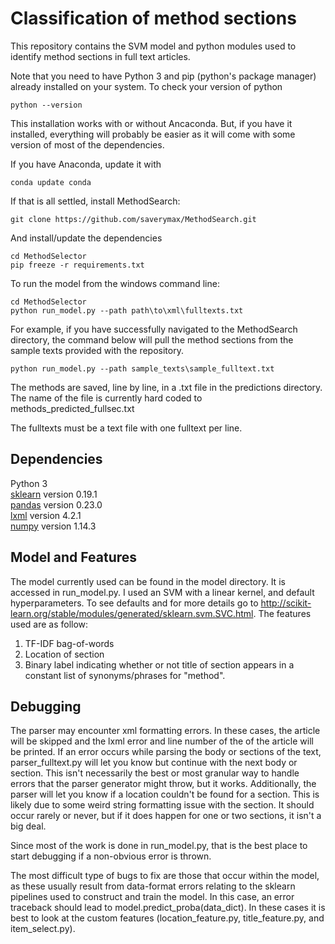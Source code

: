 # Classification of method sections

This repository contains the SVM model and python modules used to identify method sections in full text articles.


Note that you need to have Python 3 and pip (python's package manager) already installed on your system. To check your version of python
```
python --version
```
This installation works with or without Ancaconda. But, if you have it installed,
everything will probably be easier as it will come with some version of most of the dependencies.

If you have Anaconda, update it with
```
conda update conda
```


If that is all settled, install MethodSearch:
```
git clone https://github.com/saverymax/MethodSearch.git
```
And install/update the dependencies
```
cd MethodSelector
pip freeze -r requirements.txt
```

To run the model from the windows command line:
```
cd MethodSelector
python run_model.py --path path\to\xml\fulltexts.txt

```
For example, if you have successfully navigated to the MethodSearch directory,
the command below will pull the method sections from the sample texts provided with the repository.
```
python run_model.py --path sample_texts\sample_fulltext.txt
```
The methods are saved, line by line, in a .txt file in the predictions directory. The name of the file is currently hard coded to methods_predicted_fullsec.txt

The fulltexts must be a text file with one fulltext per line.

## Dependencies

Python 3<br>
[sklearn](http://scikit-learn.org/stable/install.html) version 0.19.1 <br>
[pandas](https://pandas.pydata.org/pandas-docs/stable/install.html) version 0.23.0 <br>
[lxml](https://lxml.de/installation.html) version 4.2.1 <br>
[numpy](http://www.numpy.org/) version 1.14.3 <br>

## Model and Features

The model currently used can be found in the model directory. It is accessed
in run_model.py. I used an SVM with a linear kernel, and default hyperparameters.
To see defaults and for more details go to http://scikit-learn.org/stable/modules/generated/sklearn.svm.SVC.html. The features used
are as follow:
  1. TF-IDF bag-of-words
  2. Location of section
  3. Binary label indicating whether or not title of section appears in a constant
  list of synonyms/phrases for "method".

## Debugging

The parser may encounter xml formatting errors. In these cases, the article will be skipped and the lxml error and line number of the of the article will be printed. If an error occurs while parsing the body or sections of the text, parser_fulltext.py will let you know but continue with the next body or section. This isn't necessarily the best or most granular way to handle errors that the parser generator might throw, but it works. Additionally, the parser will let you know if a location couldn't be found for a section. This is likely due to some weird string formatting issue with the section. It should occur rarely or never, but if it does happen for one or two sections, it isn't a big deal.  

Since most of the work is done in run_model.py, that is the best place to start debugging
if a non-obvious error is thrown.

The most difficult type of bugs to fix are those that occur within the model, as these usually result from data-format errors relating to the sklearn pipelines used to construct and train the model. In this case, an error traceback should lead to model.predict_proba(data_dict). In these cases it is best to look at the custom features (location_feature.py, title_feature.py, and item_select.py).
